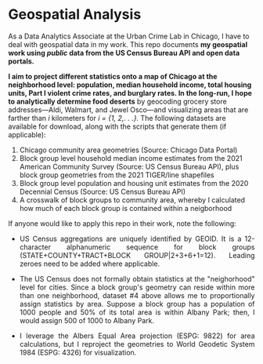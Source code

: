 # Geospatial Analysis

As a Data Analytics Associate at the Urban Crime Lab in Chicago, I have to deal with geospatial data in my work. This repo documents **my geospatial work using *public* data from the US Census Bureau API and open data portals.**

**I aim to project different statistics onto a map of Chicago at the neighborhood level: population, median household income, total housing units, Part I violent crime rates, and burglary rates. In the long-run, I hope to analytically determine food deserts** by geocoding grocery store addresses&mdash;Aldi, Walmart, and Jewel Osco&mdash;and visualizing areas that are farther than *i* kilometers for *i = {1, 2,. . .}.* The following datasets are available for download, along with the scripts that generate them (if applicable):

1. Chicago community area geometries (Source: Chicago Data Portal)
2. Block group level household median income estimates from the 2021 American Community Survey (Source: US Census Bureau API), plus block group geometries from the 2021 TIGER/line shapefiles
3. Block group level population and housing unit estimates from the 2020 Decennial Census (Source: US Census Bureau API)
4. A crosswalk of block groups to community area, whereby I calculated how much of each block group is contained within a neigborhood

If anyone would like to apply this repo in their work, note the following:
<div style="text-align: justify;">
  
- US Census aggregations are uniquely identified by GEOID. It is a 12-character alphanumeric sequence for block groups (STATE+COUNTY+TRACT+BLOCK GROUP|2+3+6+1=12). Leading zeroes need to be added where applicable.

- The US Census does not formally obtain statistics at the "neighorhood" level for cities. Since a block group's geometry can reside within more than one neighborhood, dataset #4 above allows me to proportionally assign statistics by area. Suppose a block group has a population of 1000 people and 50% of its total area is within Albany Park; then, I would assign 500 of 1000 to Albany Park.

- I leverage the Albers Equal Area projection (ESPG: 9822) for area calculations, but I reproject the geometries to World Geodetic System 1984 (ESPG: 4326) for visualization.
</div>
